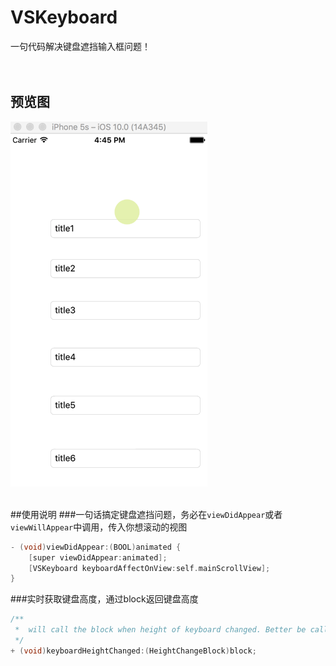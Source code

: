 # VSKeyboard
一句代码解决键盘遮挡输入框问题！
<br>
<br>
<br>


## 预览图
![image](https://github.com/visoon/VSKeyboard/blob/master/keyboard.gif)
<br>
<br>


##使用说明
###一句话搞定键盘遮挡问题，务必在`viewDidAppear`或者`viewWillAppear`中调用，传入你想滚动的视图
```c
- (void)viewDidAppear:(BOOL)animated {
    [super viewDidAppear:animated];
    [VSKeyboard keyboardAffectOnView:self.mainScrollView];
}
```

###实时获取键盘高度，通过block返回键盘高度
```c
/**
 *  will call the block when height of keyboard changed. Better be called in `ViewWillAppear` or `viewDidAppear`
 */
+ (void)keyboardHeightChanged:(HeightChangeBlock)block;
```
